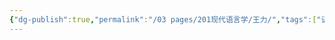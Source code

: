 ```yaml
---
{"dg-publish":true,"permalink":"/03 pages/201现代语言学/王力/","tags":["语言学"],"created":"2024-11-30T20:58:33.707+08:00","updated":"2025-03-02T15:14:13.707+08:00"}
---
```


